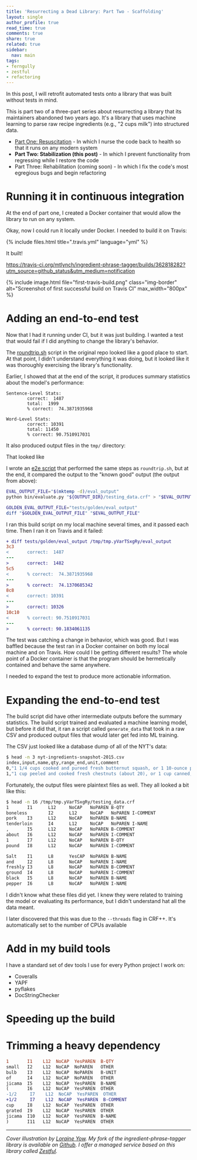 ```yaml
---
title: 'Resurrecting a Dead Library: Part Two - Scaffolding'
layout: single
author_profile: true
read_time: true
comments: true
share: true
related: true
sidebar:
  nav: main
tags:
- ferngully
- zestful
- refactoring
---
```


In this post, I will retrofit automated tests onto a library that was built without tests in mind.

This is part two of a three-part series about resurrecting a library that its maintainers abandoned two years ago. It's a library that uses machine learning to parse raw recipe ingredients (e.g., "2 cups milk") into structured data.

* [Part One: Resuscitation](/resurrecting-1/) - In which I nurse the code back to health so that it runs on any modern system
* **Part Two: Stabilization (this post)** - In which I prevent functionality from regressing while I restore the code
* Part Three: Rehabilitation (coming soon) - In which I fix the code's most egregious bugs and begin refactoring

# Running it in continuous integration

At the end of part one, I created a Docker container that would allow the library to run on any system.

Okay, now I could run it locally under Docker. I needed to build it on Travis:

{% include files.html title=".travis.yml" language="yml" %}

It built!

https://travis-ci.org/mtlynch/ingredient-phrase-tagger/builds/362818282?utm_source=github_status&utm_medium=notification

{% include image.html file="first-travis-build.png" class="img-border" alt="Screenshot of first successful build on Travis CI" max_width="800px" %}

# Adding an end-to-end test

Now that I had it running under CI, but it was just building. I wanted a test that would fail if I did anything to change the library's behavior.

The [roundtrip.sh](https://github.com/NYTimes/ingredient-phrase-tagger/blob/e414c2ca279f23c99c8338ceba00653d88d40dfe/roundtrip.sh) script in the original repo looked like a good place to start. At that point, I didn't understand everything it was doing, but it looked like it was thoroughly exercising the library's functionality.

Earlier, I showed that at the end of the script, it produces summary statistics about the model's performance:

```text
Sentence-Level Stats:
        correct:  1487
        total:  1999
        % correct:  74.3871935968

Word-Level Stats:
        correct: 10391
        total: 11450
        % correct: 90.7510917031
```

It also produced output files in the `tmp/` directory:

That looked like 

I wrote an [e2e script](https://github.com/mtlynch/ingredient-phrase-tagger/blob/a4cde8d26e21f345e5291093110a4fb246195619/test_e2e) that performed the same steps as `roundtrip.sh`, but at the end, it compared the output to the "known good" output (the output from above):

```bash
EVAL_OUTPUT_FILE="$(mktemp -d)/eval_output"
python bin/evaluate.py "${OUTPUT_DIR}/testing_data.crf" > "$EVAL_OUTPUT_FILE"

GOLDEN_EVAL_OUTPUT_FILE="tests/golden/eval_output"
diff "$GOLDEN_EVAL_OUTPUT_FILE" "$EVAL_OUTPUT_FILE"
```

I ran this build script on my local machine several times, and it passed each time. Then I ran it on Travis and it failed:

```diff
+ diff tests/golden/eval_output /tmp/tmp.yVarTSxgRy/eval_output
3c3
<       correct:  1487
---
>       correct:  1482
5c5
<       % correct:  74.3871935968
---
>       % correct:  74.1370685342
8c8
<       correct: 10391
---
>       correct: 10326
10c10
<       % correct: 90.7510917031
---
>       % correct: 90.1834061135
```

The test was catching a change in behavior, which was good. But I was baffled because the test ran in a Docker container on both my local machine and on Travis. How could I be getting different results? The whole point of a Docker container is that the program should be hermetically contained and behave the same anywhere.

I needed to expand the test to produce more actionable information.

# Expanding the end-to-end test

The build script did have other intermediate outputs before the summary statistics. The build script trained and evaluated a machine learning model, but before it did that, it ran a script called `generate_data` that took in a raw CSV and produced output files that would later get fed into ML training.

The CSV just looked like a database dump of all of the NYT's data:

```bash
$ head -n 3 nyt-ingredients-snapshot-2015.csv
index,input,name,qty,range_end,unit,comment
0,"1 1/4 cups cooked and pureed fresh butternut squash, or 1 10-ounce package frozen squash, defrosted",butternut squash,1.25,0.0,cup,"cooked and pureed fresh, or 1 10-ounce package frozen squash, defrosted"
1,"1 cup peeled and cooked fresh chestnuts (about 20), or 1 cup canned, unsweetened chestnuts",chestnuts,1.0,0.0,cup,"peeled and cooked fresh (about 20), or 1 cup canned, unsweetened"
```

Fortunately, the output files were plaintext files as well. They all looked a bit like this:

```bash
$ head -n 16 /tmp/tmp.yVarTSxgRy/testing_data.crf
1       I1      L12     NoCAP   NoPAREN B-QTY
boneless        I2      L12     NoCAP   NoPAREN I-COMMENT
pork    I3      L12     NoCAP   NoPAREN B-NAME
tenderloin      I4      L12     NoCAP   NoPAREN I-NAME
,       I5      L12     NoCAP   NoPAREN B-COMMENT
about   I6      L12     NoCAP   NoPAREN I-COMMENT
1       I7      L12     NoCAP   NoPAREN B-QTY
pound   I8      L12     NoCAP   NoPAREN I-COMMENT

Salt    I1      L8      YesCAP  NoPAREN B-NAME
and     I2      L8      NoCAP   NoPAREN I-NAME
freshly I3      L8      NoCAP   NoPAREN B-COMMENT
ground  I4      L8      NoCAP   NoPAREN I-COMMENT
black   I5      L8      NoCAP   NoPAREN B-NAME
pepper  I6      L8      NoCAP   NoPAREN I-NAME

```

I didn't know what these files did yet. I knew they were related to training the model or evaluating its performance, but I didn't understand hat all the data meant.

I later discovered that this was due to the `--threads` flag in CRF++. It's automatically set to the number of CPUs available

# Add in my build tools

I have a standard set of dev tools I use for every Python project I work on:

* Coveralls
* YAPF
* pyflakes
* DocStringChecker

# Speeding up the build

# Trimming a heavy dependency


```diff
1       I1    L12  NoCAP  YesPAREN  B-QTY
small   I2    L12  NoCAP  NoPAREN   OTHER
bulb    I3    L12  NoCAP  NoPAREN   B-UNIT
of      I4    L12  NoCAP  NoPAREN   OTHER
jicama  I5    L12  NoCAP  YesPAREN  B-NAME
(       I6    L12  NoCAP  YesPAREN  OTHER
-1/2     I7    L12  NoCAP  YesPAREN  OTHER
+1/2     I7    L12  NoCAP  YesPAREN  B-COMMENT
cup     I8    L12  NoCAP  YesPAREN  OTHER
grated  I9    L12  NoCAP  YesPAREN  OTHER
jicama  I10   L12  NoCAP  YesPAREN  B-NAME
)       I11   L12  NoCAP  YesPAREN  OTHER
```

---

*Cover illustration by [Loraine Yow](https://www.linkedin.com/in/lolo-ology/). My fork of the ingredient-phrase-tagger library is available on [Github](https://github.com/mtlynch/ingredient-phrase-tagger). I offer a managed service based on this library called [Zestful](https://zestfuldata.com).*
